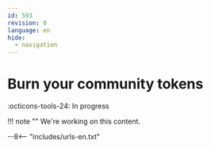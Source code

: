 ```yaml
---
id: 593
revision: 0
language: en
hide:
  - navigation
---
```


# Burn your community tokens

 :octicons-tools-24: In progress

!!! note ""
     We're working on this content.

--8<-- "includes/urls-en.txt"
